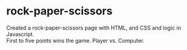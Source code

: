 # rock-paper-scissors
Created a rock-paper-scissors page with HTML, and CSS and logic in Javascript.  
First to five points wins the game. Player vs. Computer.  

